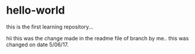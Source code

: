 # hello-world
this is the first learning repository...


hii this was the change made in the readme file of branch by me..
this was changed on date 5/06/17.
